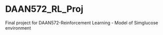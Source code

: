 # DAAN572_RL_Proj
Final project for DAAN572-Reinforcement Learning - Model of Simglucose environment

